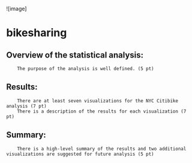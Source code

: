 ![image]
# bikesharing


## Overview of the statistical analysis:
        The purpose of the analysis is well defined. (5 pt)

## Results:
        There are at least seven visualizations for the NYC Citibike analysis (7 pt)
        There is a description of the results for each visualization (7 pt)
        
 

## Summary:
        There is a high-level summary of the results and two additional visualizations are suggested for future analysis (5 pt)
